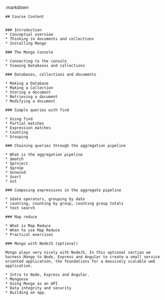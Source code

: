 :markdown
  
    ## Course Content
  
  
    ### Introduction
    * Conceptual overview
    * Thinking in documents and collections
    * Installing Mongo
  
    ### The Mongo Console
  
    * Connecting to the console
    * Viewing Databases and collections
  
    ### Databases, collections and documents
  
    * Making a Database
    * Making a Collection
    * Storing a document
    * Retrieving a document
    * Modifying a document
  
    ### Simple queries with find
  
    * Using find
    * Partial matches
    * Expression matches
    * Counting
    * Grouping
  
    ### Chaining queries through the aggregation pipeline
  
    * What is the aggregation pipeline
    * $match
    * $project
    * $group
    * $unwind
    * $sort
    * out
  
    ### Composing expressions in the aggregate pipeline
  
    * $date operators, grouping by date
    * counting, counting by group, counting group totals
    * text search
  
    ### Map reduce
  
    * What is Map Reduce
    * When to use Map Reduce
    * Practical exercises
  
    ### Mongo with NodeJS (optional)
  
    Mongo plays very nicely with NodeJS. In this optional section we harness Mongo to Node, Express and Angular to create a small service oriented application, the foundations for a massively scalable web application.
  
    * Intro to Node, Express and Angular.
    * Mongoose
    * Using Mongo as an API
    * Data integrity and security
    * Building an app.
  